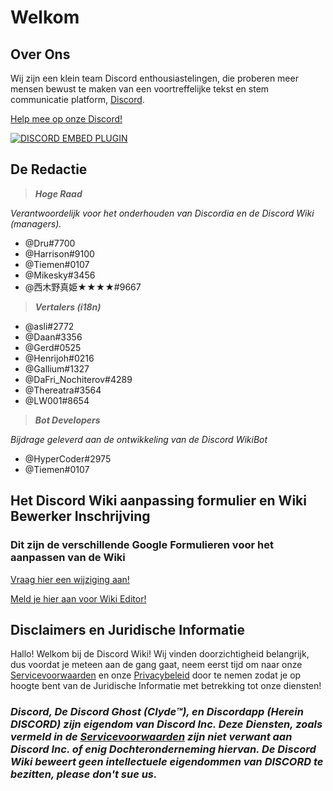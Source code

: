 <!-- TITLE: Home -->
<!-- SUBTITLE: Welkom bij de Discord Wiki! -->

# Welkom
## Over Ons

Wij zijn een klein team Discord enthousiastelingen, die proberen meer mensen bewust te maken van een voortreffelijke tekst en stem communicatie platform, [Discord](https://discordapp.com).

[Help mee op onze Discord!](https://discord.gg/WHz5r3N)

<a href="https://discord.gg/WHz5r3N">![DISCORD EMBED PLUGIN](https://discordapp.com/api/guilds/268800390961561601/widget.png?style=banner2)</a>

## De Redactie
> ***Hoge Raad***

*Verantwoordelijk voor het onderhouden van Discordia en de Discord Wiki (managers).*
* @Dru#7700
* @Harrison#9100
* @Tiemen#0107
* @Mikesky#3456
* @西木野真姫★★★★#9667

> ***Vertalers (i18n)***

* @asli#2772
* @Daan#3356
* @Gerd#0525
* @Henrijoh#0216
* @Gallium#1327
* @DaFri_Nochiterov#4289
* @Thereatra#3564
* @LW001#8654

> ***Bot Developers***

*Bijdrage geleverd aan de ontwikkeling van de Discord WikiBot*
* @HyperCoder#2975
* @Tiemen#0107

## Het Discord Wiki aanpassing formulier en Wiki Bewerker Inschrijving
### Dit zijn de verschillende Google Formulieren voor het aanpassen van de Wiki

[Vraag hier een wijziging aan!](https://goo.gl/forms/tXAUTq1uWNd5UJo43)

[Meld je hier aan voor Wiki Editor!](https://goo.gl/forms/acaEgDcB2wLvAyUs1)
## Disclaimers en Juridische Informatie
Hallo! Welkom bij de Discord Wiki! Wij vinden doorzichtigheid belangrijk, dus voordat je meteen aan de gang gaat, neem eerst tijd om naar onze [Servicevoorwaarden](/terms) en onze [Privacybeleid](/privacy) door te nemen zodat je op hoogte bent van de Juridische Informatie met betrekking tot onze diensten!

### ***Discord, De Discord Ghost (Clyde™), en Discordapp (Herein DISCORD) zijn eigendom van Discord Inc. Deze Diensten, zoals vermeld in de [Servicevoorwaarden](/terms) zijn niet verwant aan Discord Inc. of enig Dochteronderneming hiervan. De Discord Wiki beweert geen intellectuele eigendommen van DISCORD te bezitten, please don't sue us.***
